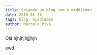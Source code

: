 ```yaml
---
title: Criando um blog com o middleman
date: 2015-01-20
tags: blog, middleman
author: Marcelo Piva
---
```


Olá
hjhjhjhjjjhjh


ewd
